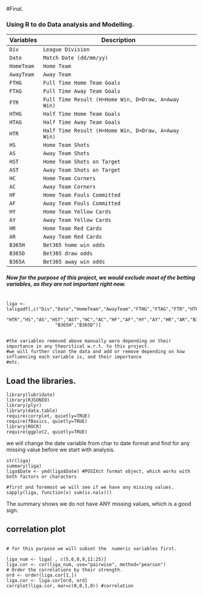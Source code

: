 #Final.


### Using R to do Data analysis and Modelling.



Variables | Description
----------| -----------
`Div` | `League Division`
`Date` | `Match Date (dd/mm/yy)`
`HomeTeam` | `Home Team`
`AwayTeam` | `Away Team`
`FTHG` | `Full Time Home Team Goals`
`FTAG` | `Full Time Away Team Goals`
`FTR` | `Full Time Result (H=Home Win, D=Draw, A=Away Win)`
`HTHG` | `Half Time Home Team Goals`
`HTAG` | `Half Time Away Team Goals`
`HTR` | `Half Time Result (H=Home Win, D=Draw, A=Away Win)`
`HS` | `Home Team Shots`
`AS` | `Away Team Shots`
`HST` | `Home Team Shots on Target`
`AST` | `Away Team Shots on Target`
`HC` | `Home Team Corners`
`AC` | `Away Team Corners`
`HF` | `Home Team Fouls Committed`
`AF` | `Away Team Fouls Committed`
`HY` | `Home Team Yellow Cards`
`AY` | `Away Team Yellow Cards`
`HR` | `Home Team Red Cards`
`AR` | `Away Team Red Cards`
`B365H` | `Bet365 home win odds`
`B365D` | `Bet365 draw odds`
`B365A` | `Bet365 away win odds`



##### Now for the purpose of this project, we would exclude most of the betting variables, as they are not important right now.


```

liga <- laligadf[,c("Div","Date","HomeTeam","AwayTeam","FTHG","FTAG","FTR","HTHG","HTAG",
                  "HTR","HS","AS","HST","AST","HC","AC","HF","AF","HY","AY","HR","AR","B365A",
                  "B365H","B365D")]


#the variables removed above manually were depending on their importance in any theoritical w.r.t. to this project. 
#we will further clean the data and add or remove depending on how influencing each variable is, and their importance 
#etc.
```

## Load the libraries.




```{r, echo=TRUE,eval=TRUE}
library(lubridate)
library(RJSONIO)
library(plyr)
library(data.table)
require(corrplot, quietly=TRUE)
require(fBasics, quietly=TRUE)
library(ROCR)
require(ggplot2, quietly=TRUE)
```


we will change the date variable from char to date format and find for any missing value before we start with analysis.

```{r}
str(liga)
summary(liga)
liga$Date <- ymd(liga$Date) #POSIXct format object, which works with both factors or characters

#first and foremost we will see if we have any missing values.
sapply(liga, function(x) sum(is.na(x)))

```

The summary shows we do not have ANY missing values, which is a good sign.


## correlation plot


```{r}

# for this purpose we will subset the  numeric variables first.

liga_num <- liga[ , c(5,6,8,9,11:25)] 
liga.cor <- cor(liga_num, use="pairwise", method="pearson")
# Order the correlations by their strength.
ord <- order(liga.cor[1,])
liga.cor <- liga.cor[ord, ord]
corrplot(liga.cor, mar=c(0,0,1,0)) #correlation
```



